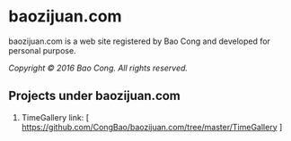 # baozijuan.com

baozijuan.com is a web site registered by Bao Cong and developed for personal purpose.

*Copyright &copy; 2016 Bao Cong. All rights reserved.*

## Projects under baozijuan.com

1. TimeGallery link: [ https://github.com/CongBao/baozijuan.com/tree/master/TimeGallery ]

